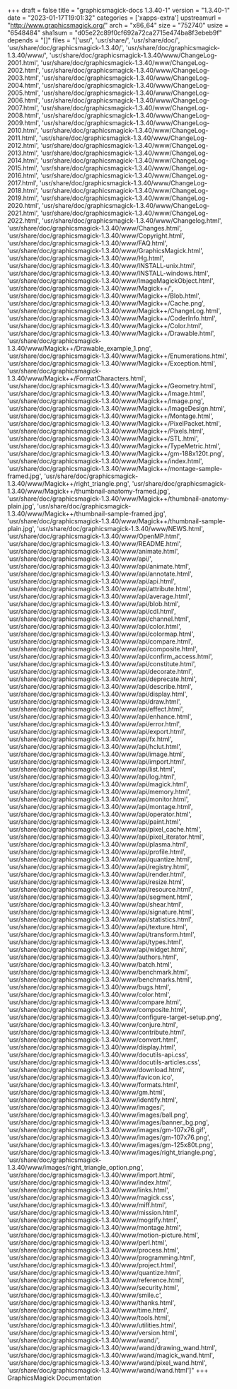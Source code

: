 +++
draft = false
title = "graphicsmagick-docs 1.3.40-1"
version = "1.3.40-1"
date = "2023-01-17T19:01:32"
categories = ['xapps-extra']
upstreamurl = "http://www.graphicsmagick.org/"
arch = "x86_64"
size = "752740"
usize = "6548484"
sha1sum = "d05e22c89f0cf692a72ca2715e474ba8f3ebeb9f"
depends = "[]"
files = "['usr/', 'usr/share/', 'usr/share/doc/', 'usr/share/doc/graphicsmagick-1.3.40/', 'usr/share/doc/graphicsmagick-1.3.40/www/', 'usr/share/doc/graphicsmagick-1.3.40/www/ChangeLog-2001.html', 'usr/share/doc/graphicsmagick-1.3.40/www/ChangeLog-2002.html', 'usr/share/doc/graphicsmagick-1.3.40/www/ChangeLog-2003.html', 'usr/share/doc/graphicsmagick-1.3.40/www/ChangeLog-2004.html', 'usr/share/doc/graphicsmagick-1.3.40/www/ChangeLog-2005.html', 'usr/share/doc/graphicsmagick-1.3.40/www/ChangeLog-2006.html', 'usr/share/doc/graphicsmagick-1.3.40/www/ChangeLog-2007.html', 'usr/share/doc/graphicsmagick-1.3.40/www/ChangeLog-2008.html', 'usr/share/doc/graphicsmagick-1.3.40/www/ChangeLog-2009.html', 'usr/share/doc/graphicsmagick-1.3.40/www/ChangeLog-2010.html', 'usr/share/doc/graphicsmagick-1.3.40/www/ChangeLog-2011.html', 'usr/share/doc/graphicsmagick-1.3.40/www/ChangeLog-2012.html', 'usr/share/doc/graphicsmagick-1.3.40/www/ChangeLog-2013.html', 'usr/share/doc/graphicsmagick-1.3.40/www/ChangeLog-2014.html', 'usr/share/doc/graphicsmagick-1.3.40/www/ChangeLog-2015.html', 'usr/share/doc/graphicsmagick-1.3.40/www/ChangeLog-2016.html', 'usr/share/doc/graphicsmagick-1.3.40/www/ChangeLog-2017.html', 'usr/share/doc/graphicsmagick-1.3.40/www/ChangeLog-2018.html', 'usr/share/doc/graphicsmagick-1.3.40/www/ChangeLog-2019.html', 'usr/share/doc/graphicsmagick-1.3.40/www/ChangeLog-2020.html', 'usr/share/doc/graphicsmagick-1.3.40/www/ChangeLog-2021.html', 'usr/share/doc/graphicsmagick-1.3.40/www/ChangeLog-2022.html', 'usr/share/doc/graphicsmagick-1.3.40/www/Changelog.html', 'usr/share/doc/graphicsmagick-1.3.40/www/Changes.html', 'usr/share/doc/graphicsmagick-1.3.40/www/Copyright.html', 'usr/share/doc/graphicsmagick-1.3.40/www/FAQ.html', 'usr/share/doc/graphicsmagick-1.3.40/www/GraphicsMagick.html', 'usr/share/doc/graphicsmagick-1.3.40/www/Hg.html', 'usr/share/doc/graphicsmagick-1.3.40/www/INSTALL-unix.html', 'usr/share/doc/graphicsmagick-1.3.40/www/INSTALL-windows.html', 'usr/share/doc/graphicsmagick-1.3.40/www/ImageMagickObject.html', 'usr/share/doc/graphicsmagick-1.3.40/www/Magick++/', 'usr/share/doc/graphicsmagick-1.3.40/www/Magick++/Blob.html', 'usr/share/doc/graphicsmagick-1.3.40/www/Magick++/Cache.png', 'usr/share/doc/graphicsmagick-1.3.40/www/Magick++/ChangeLog.html', 'usr/share/doc/graphicsmagick-1.3.40/www/Magick++/CoderInfo.html', 'usr/share/doc/graphicsmagick-1.3.40/www/Magick++/Color.html', 'usr/share/doc/graphicsmagick-1.3.40/www/Magick++/Drawable.html', 'usr/share/doc/graphicsmagick-1.3.40/www/Magick++/Drawable_example_1.png', 'usr/share/doc/graphicsmagick-1.3.40/www/Magick++/Enumerations.html', 'usr/share/doc/graphicsmagick-1.3.40/www/Magick++/Exception.html', 'usr/share/doc/graphicsmagick-1.3.40/www/Magick++/FormatCharacters.html', 'usr/share/doc/graphicsmagick-1.3.40/www/Magick++/Geometry.html', 'usr/share/doc/graphicsmagick-1.3.40/www/Magick++/Image.html', 'usr/share/doc/graphicsmagick-1.3.40/www/Magick++/Image.png', 'usr/share/doc/graphicsmagick-1.3.40/www/Magick++/ImageDesign.html', 'usr/share/doc/graphicsmagick-1.3.40/www/Magick++/Montage.html', 'usr/share/doc/graphicsmagick-1.3.40/www/Magick++/PixelPacket.html', 'usr/share/doc/graphicsmagick-1.3.40/www/Magick++/Pixels.html', 'usr/share/doc/graphicsmagick-1.3.40/www/Magick++/STL.html', 'usr/share/doc/graphicsmagick-1.3.40/www/Magick++/TypeMetric.html', 'usr/share/doc/graphicsmagick-1.3.40/www/Magick++/gm-188x120t.png', 'usr/share/doc/graphicsmagick-1.3.40/www/Magick++/index.html', 'usr/share/doc/graphicsmagick-1.3.40/www/Magick++/montage-sample-framed.jpg', 'usr/share/doc/graphicsmagick-1.3.40/www/Magick++/right_triangle.png', 'usr/share/doc/graphicsmagick-1.3.40/www/Magick++/thumbnail-anatomy-framed.jpg', 'usr/share/doc/graphicsmagick-1.3.40/www/Magick++/thumbnail-anatomy-plain.jpg', 'usr/share/doc/graphicsmagick-1.3.40/www/Magick++/thumbnail-sample-framed.jpg', 'usr/share/doc/graphicsmagick-1.3.40/www/Magick++/thumbnail-sample-plain.jpg', 'usr/share/doc/graphicsmagick-1.3.40/www/NEWS.html', 'usr/share/doc/graphicsmagick-1.3.40/www/OpenMP.html', 'usr/share/doc/graphicsmagick-1.3.40/www/README.html', 'usr/share/doc/graphicsmagick-1.3.40/www/animate.html', 'usr/share/doc/graphicsmagick-1.3.40/www/api/', 'usr/share/doc/graphicsmagick-1.3.40/www/api/animate.html', 'usr/share/doc/graphicsmagick-1.3.40/www/api/annotate.html', 'usr/share/doc/graphicsmagick-1.3.40/www/api/api.html', 'usr/share/doc/graphicsmagick-1.3.40/www/api/attribute.html', 'usr/share/doc/graphicsmagick-1.3.40/www/api/average.html', 'usr/share/doc/graphicsmagick-1.3.40/www/api/blob.html', 'usr/share/doc/graphicsmagick-1.3.40/www/api/cdl.html', 'usr/share/doc/graphicsmagick-1.3.40/www/api/channel.html', 'usr/share/doc/graphicsmagick-1.3.40/www/api/color.html', 'usr/share/doc/graphicsmagick-1.3.40/www/api/colormap.html', 'usr/share/doc/graphicsmagick-1.3.40/www/api/compare.html', 'usr/share/doc/graphicsmagick-1.3.40/www/api/composite.html', 'usr/share/doc/graphicsmagick-1.3.40/www/api/confirm_access.html', 'usr/share/doc/graphicsmagick-1.3.40/www/api/constitute.html', 'usr/share/doc/graphicsmagick-1.3.40/www/api/decorate.html', 'usr/share/doc/graphicsmagick-1.3.40/www/api/deprecate.html', 'usr/share/doc/graphicsmagick-1.3.40/www/api/describe.html', 'usr/share/doc/graphicsmagick-1.3.40/www/api/display.html', 'usr/share/doc/graphicsmagick-1.3.40/www/api/draw.html', 'usr/share/doc/graphicsmagick-1.3.40/www/api/effect.html', 'usr/share/doc/graphicsmagick-1.3.40/www/api/enhance.html', 'usr/share/doc/graphicsmagick-1.3.40/www/api/error.html', 'usr/share/doc/graphicsmagick-1.3.40/www/api/export.html', 'usr/share/doc/graphicsmagick-1.3.40/www/api/fx.html', 'usr/share/doc/graphicsmagick-1.3.40/www/api/hclut.html', 'usr/share/doc/graphicsmagick-1.3.40/www/api/image.html', 'usr/share/doc/graphicsmagick-1.3.40/www/api/import.html', 'usr/share/doc/graphicsmagick-1.3.40/www/api/list.html', 'usr/share/doc/graphicsmagick-1.3.40/www/api/log.html', 'usr/share/doc/graphicsmagick-1.3.40/www/api/magick.html', 'usr/share/doc/graphicsmagick-1.3.40/www/api/memory.html', 'usr/share/doc/graphicsmagick-1.3.40/www/api/monitor.html', 'usr/share/doc/graphicsmagick-1.3.40/www/api/montage.html', 'usr/share/doc/graphicsmagick-1.3.40/www/api/operator.html', 'usr/share/doc/graphicsmagick-1.3.40/www/api/paint.html', 'usr/share/doc/graphicsmagick-1.3.40/www/api/pixel_cache.html', 'usr/share/doc/graphicsmagick-1.3.40/www/api/pixel_iterator.html', 'usr/share/doc/graphicsmagick-1.3.40/www/api/plasma.html', 'usr/share/doc/graphicsmagick-1.3.40/www/api/profile.html', 'usr/share/doc/graphicsmagick-1.3.40/www/api/quantize.html', 'usr/share/doc/graphicsmagick-1.3.40/www/api/registry.html', 'usr/share/doc/graphicsmagick-1.3.40/www/api/render.html', 'usr/share/doc/graphicsmagick-1.3.40/www/api/resize.html', 'usr/share/doc/graphicsmagick-1.3.40/www/api/resource.html', 'usr/share/doc/graphicsmagick-1.3.40/www/api/segment.html', 'usr/share/doc/graphicsmagick-1.3.40/www/api/shear.html', 'usr/share/doc/graphicsmagick-1.3.40/www/api/signature.html', 'usr/share/doc/graphicsmagick-1.3.40/www/api/statistics.html', 'usr/share/doc/graphicsmagick-1.3.40/www/api/texture.html', 'usr/share/doc/graphicsmagick-1.3.40/www/api/transform.html', 'usr/share/doc/graphicsmagick-1.3.40/www/api/types.html', 'usr/share/doc/graphicsmagick-1.3.40/www/api/widget.html', 'usr/share/doc/graphicsmagick-1.3.40/www/authors.html', 'usr/share/doc/graphicsmagick-1.3.40/www/batch.html', 'usr/share/doc/graphicsmagick-1.3.40/www/benchmark.html', 'usr/share/doc/graphicsmagick-1.3.40/www/benchmarks.html', 'usr/share/doc/graphicsmagick-1.3.40/www/bugs.html', 'usr/share/doc/graphicsmagick-1.3.40/www/color.html', 'usr/share/doc/graphicsmagick-1.3.40/www/compare.html', 'usr/share/doc/graphicsmagick-1.3.40/www/composite.html', 'usr/share/doc/graphicsmagick-1.3.40/www/configure-target-setup.png', 'usr/share/doc/graphicsmagick-1.3.40/www/conjure.html', 'usr/share/doc/graphicsmagick-1.3.40/www/contribute.html', 'usr/share/doc/graphicsmagick-1.3.40/www/convert.html', 'usr/share/doc/graphicsmagick-1.3.40/www/display.html', 'usr/share/doc/graphicsmagick-1.3.40/www/docutils-api.css', 'usr/share/doc/graphicsmagick-1.3.40/www/docutils-articles.css', 'usr/share/doc/graphicsmagick-1.3.40/www/download.html', 'usr/share/doc/graphicsmagick-1.3.40/www/favicon.ico', 'usr/share/doc/graphicsmagick-1.3.40/www/formats.html', 'usr/share/doc/graphicsmagick-1.3.40/www/gm.html', 'usr/share/doc/graphicsmagick-1.3.40/www/identify.html', 'usr/share/doc/graphicsmagick-1.3.40/www/images/', 'usr/share/doc/graphicsmagick-1.3.40/www/images/ball.png', 'usr/share/doc/graphicsmagick-1.3.40/www/images/banner_bg.png', 'usr/share/doc/graphicsmagick-1.3.40/www/images/gm-107x76.gif', 'usr/share/doc/graphicsmagick-1.3.40/www/images/gm-107x76.png', 'usr/share/doc/graphicsmagick-1.3.40/www/images/gm-125x80t.png', 'usr/share/doc/graphicsmagick-1.3.40/www/images/right_triangle.png', 'usr/share/doc/graphicsmagick-1.3.40/www/images/right_triangle_option.png', 'usr/share/doc/graphicsmagick-1.3.40/www/import.html', 'usr/share/doc/graphicsmagick-1.3.40/www/index.html', 'usr/share/doc/graphicsmagick-1.3.40/www/links.html', 'usr/share/doc/graphicsmagick-1.3.40/www/magick.css', 'usr/share/doc/graphicsmagick-1.3.40/www/miff.html', 'usr/share/doc/graphicsmagick-1.3.40/www/mission.html', 'usr/share/doc/graphicsmagick-1.3.40/www/mogrify.html', 'usr/share/doc/graphicsmagick-1.3.40/www/montage.html', 'usr/share/doc/graphicsmagick-1.3.40/www/motion-picture.html', 'usr/share/doc/graphicsmagick-1.3.40/www/perl.html', 'usr/share/doc/graphicsmagick-1.3.40/www/process.html', 'usr/share/doc/graphicsmagick-1.3.40/www/programming.html', 'usr/share/doc/graphicsmagick-1.3.40/www/project.html', 'usr/share/doc/graphicsmagick-1.3.40/www/quantize.html', 'usr/share/doc/graphicsmagick-1.3.40/www/reference.html', 'usr/share/doc/graphicsmagick-1.3.40/www/security.html', 'usr/share/doc/graphicsmagick-1.3.40/www/smile.c', 'usr/share/doc/graphicsmagick-1.3.40/www/thanks.html', 'usr/share/doc/graphicsmagick-1.3.40/www/time.html', 'usr/share/doc/graphicsmagick-1.3.40/www/tools.html', 'usr/share/doc/graphicsmagick-1.3.40/www/utilities.html', 'usr/share/doc/graphicsmagick-1.3.40/www/version.html', 'usr/share/doc/graphicsmagick-1.3.40/www/wand/', 'usr/share/doc/graphicsmagick-1.3.40/www/wand/drawing_wand.html', 'usr/share/doc/graphicsmagick-1.3.40/www/wand/magick_wand.html', 'usr/share/doc/graphicsmagick-1.3.40/www/wand/pixel_wand.html', 'usr/share/doc/graphicsmagick-1.3.40/www/wand/wand.html']"
+++
GraphicsMagick Documentation